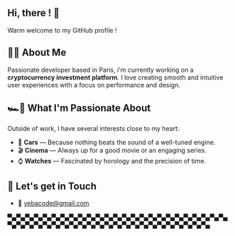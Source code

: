 ## Hi, there ! 👋 
Warm welcome to my GitHub profile !

## 🧑‍💻 About Me
Passionate developer based in Paris, i'm currently working on a **cryptocurrency investment platform**. I love creating smooth and intuitive user experiences with a focus on performance and design.

## 🏎️💨 What I'm Passionate About
Outside of work, I have several interests close to my heart:

- 🏁 **Cars** — Because nothing beats the sound of a well-tuned engine.
- 🎬 **Cinema** — Always up for a good movie or an engaging series.
- ⌚ **Watches** — Fascinated by horology and the precision of time.

## 🕺 Let's get in Touch
- 📧 yebacode@gmail.com

▀▄▀▄▀▄▀▄▀▄▀▄▀▄▀▄▀▄▀▄▀▄▀▄▀▄▀▄▀▄▀▄▀▄▀▄▀▄▀▄▀▄▀▄▀▄▀▄▀▄▀▄▀▄▀▄▀▄▀▄▀▄▀▄▀▄▀▄▀▄▀▄▀▄▀▄▀▄▀▄▀▄▀▄▀▄▀▄▀▄▀▄▀▄▀▄
